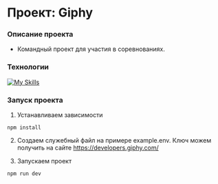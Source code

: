 # Проект: Giphy

### Описание проекта

- Командный проект для участия в соревнованиях.

### Технологии
[![My Skills](https://skillicons.dev/icons?i=typescript,react,effector,html,css)](https://skillicons.dev)


### Запуск проекта

1. Устанавливаем зависимости

```
npm install
```

2. Создаем служебный файл на примере example.env. Ключ можем получить на сайте https://developers.giphy.com/

3. Запускаем проект

```
npm run dev
```
